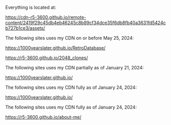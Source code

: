 Everything is located at: 

https://cdn-r5-3600.github.io/remote-content/2419f29c45db4eb46245c8b89cf34dce35f6db8fb40a3631fd5424cb727b1ce3/assets/


The following sites uses my CDN on or before May 25, 2024:

https://1000yearslater.github.io/RetroDatabase/

https://r5-3600.github.io/2048_clones/

The following sites uses my CDN partially as of January 21, 2024:

https://1000yearslater.github.io/

The following sites uses my CDN fully as of January 24, 2024:

https://1000yearslater.github.io/

The following sites uses my CDN fully as of January 24, 2024:

https://r5-3600.github.io/about-me/
